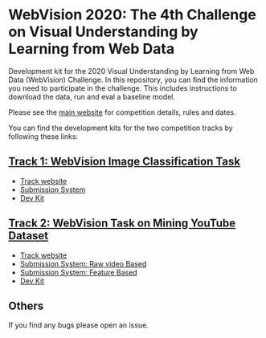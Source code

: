 # WebVision 2020: The 4th Challenge on Visual Understanding by Learning from Web Data

Development kit for the 2020 Visual Understanding by Learning from Web Data (WebVision) Challenge. In this repository, you can find the information you need to participate in the challenge. This includes instructions to download the data, run and eval a baseline model. 

Please see the [main website](https://www.vision.ee.ethz.ch/webvision/challenge.html) for competition details, rules and dates.

You can find the development kits for the two competition tracks by following these links:
## [Track 1: WebVision Image Classification Task](./classification)
+ [Track website](https://www.vision.ee.ethz.ch/webvision/challenge.html)
+ [Submission System](https://competitions.codalab.org/competitions/23162)
+ [Dev Kit](./classification)
## [Track 2: WebVision Task on Mining YouTube Dataset](./videolearning)
+ [Track website](https://hildekuehne.github.io/projects/Webvision_CVPR2020/index.html)
+ [Submission System: Raw video Based](https://competitions.codalab.org/competitions/)
+ [Submission System: Feature Based](https://competitions.codalab.org/competitions/)
+ [Dev Kit](./videolearning)

## Others
If you find any bugs please open an issue.

